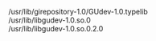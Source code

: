 /usr/lib/girepository-1.0/GUdev-1.0.typelib  
/usr/lib/libgudev-1.0.so.0  
/usr/lib/libgudev-1.0.so.0.2.0  
